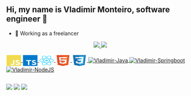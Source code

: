 ## Hi, my name is Vladimir Monteiro, software engineer 👋


- 🔭 Working as a freelancer

<div align="center">
  <a href="https://github.com/VladimirMonteiro">
  <img height="180em" src="https://github-readme-stats.vercel.app/api?username=VladimirMonteiro&show_icons=true&theme=dark&include_all_commits=true&count_private=true"/>
  <img height="180em" src="https://github-readme-stats.vercel.app/api/top-langs/?username=VladimirMonteiro&layout=compact&langs_count=7&theme=dark"/>
</div>




<div style="display: inline_block"><br>
  <img align="center" alt="Rafa-Js" height="30" width="40" src="https://raw.githubusercontent.com/devicons/devicon/master/icons/javascript/javascript-plain.svg">
  <img align="center" alt="Vladimir-Ts" height="30" width="40" src="https://raw.githubusercontent.com/devicons/devicon/master/icons/typescript/typescript-plain.svg">
  <img align="center" alt="Vladimir-React" height="30" width="40" src="https://raw.githubusercontent.com/devicons/devicon/master/icons/react/react-original.svg">
  <img align="center" alt="Vladimir-HTML" height="30" width="40" src="https://raw.githubusercontent.com/devicons/devicon/master/icons/html5/html5-original.svg">
  <img align="center" alt="Vladimir-CSS" height="30" width="40" src="https://raw.githubusercontent.com/devicons/devicon/master/icons/css3/css3-original.svg">
  <img align="center" alt="Vladimir-Java" height="50" width="50" src="https://cdn.jsdelivr.net/gh/devicons/devicon@latest/icons/java/java-original-wordmark.svg" />
   <img align="center" alt="Vladimir-Springboot" height="30" width="40" src="https://cdn.jsdelivr.net/gh/devicons/devicon@latest/icons/spring/spring-original.svg" />
    <img align="center" alt="Vladimir-NodeJS" height="30" width="40" src="https://devicon-website.vercel.app/api/nodejs/original.svg">
</div>

  
  ##
 
<div> 
  <a href="https://www.instagram.com/vladimir.monteiro.21?igsh=MWViZmhkNGZlbWJjNA==" target="_blank"><img src="https://img.shields.io/badge/-Instagram-%23E4405F?style=for-the-badge&logo=instagram&logoColor=white" target="_blank"></a>
  <a href = "mailto: vladimir.monteiro021@gmail.com@gmail.com"><img src="https://img.shields.io/badge/-Gmail-%23333?style=for-the-badge&logo=gmail&logoColor=white" target="_blank"></a>
  <a href="https://www.linkedin.com/in/vladimir-monteiro" target="_blank"><img src="https://img.shields.io/badge/-LinkedIn-%230077B5?style=for-the-badge&logo=linkedin&logoColor=white" target="_blank"></a> 

  
  
</div>
  
